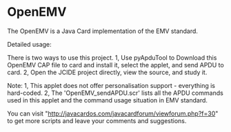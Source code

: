 # OpenEMV
The OpenEMV is a  Java Card implementation of the EMV standard. 

Detailed usage:

There is two ways to use this project.
1, Use pyApduTool to Download this OpenEMV CAP file to card and install it, select the applet, and send APDU to card. 
2, Open the JCIDE project directly, view the source, and study it.

Note:
1, This applet does not offer personalisation support - everything is hard-coded.
2, The 'OpenEMV_sendAPDU.scr' lists all the APDU commands used in this applet and the command usage situation in EMV standard.


You can visit "http://javacardos.com/javacardforum/viewforum.php?f=30" to get more scripts and leave your comments and suggestions.
